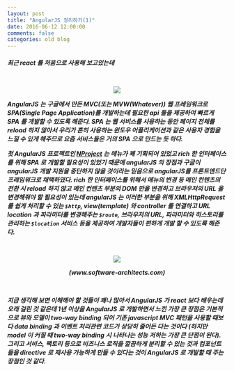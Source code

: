 ```yaml
---
layout: post
title: "AngularJS 정리하기(1)"
date: 2016-06-12 12:00:00
comments: false
categories: old blog
---
```


<h5>최근 react 를 처음으로 사용해 보고있는데 
<p>&nbsp;</p>
<p style="text-align: center;"><img src="https://www.googledrive.com/host/0B7CHXCgDreoLSzlucElKTzVtdnc" /></p>
<!--![](https://www.googledrive.com/host/0B7CHXCgDreoLSzlucElKTzVtdnc)-->

AngularJS 는 구글에서 만든 MVC(또는 MVW(Whatever)) 웹 프레임워크로 
SPA(Single Page Application)를 개발하는데 필요한 api 들을 제공하여 빠르게 SPA 를 개발할 수 있도록 해준다. 
SPA 는 웹 서비스를 사용하는 동안 페이지 전체를 reload 하지 않아서 우리가 흔히 사용하는 
윈도우 어플리케이션과 같은 사용자 경험을 느낄 수 있게 해주므로 요즘 서비스들은 거의 SPA 으로 만드는 듯 하다. 

첫 AngularJS 프로젝트인 [NProject](http://www.nproject.com) 는 메뉴가 꽤 기획되어 있었고 
rich 한 인터페이스를 위해 SPA 로 개발할 필요성이 있었기 때문에 angularJS 의 장점과 구글이 angularJS 개발 지원을 
중단하지 않을 것이라는 믿음으로 angularJS를 프론트엔드단 프레임워크로 채택하였다.
rich 한 인터페이스를 위해서 메뉴의 변경 등 메인 컨텐츠의 전환 시 reload 하지 않고 
메인 컨텐츠 부분의 DOM 만을 변경하고 브라우저의 URL 을 변경해줘야 할 필요성이 있는데 
angularJS 는 이러한 부분을 위해 XMLHttpRequest 를 쉽게 처리할 수 있는 `$http`, view(template) 와 
controller 를 연결하고 URL location 과 파라미터를 변경해주는 `$route`, 
브라우저의 URL, 파라미터와 히스토리를 관리하는 `$location` 서비스 등을 제공하여 개발자들이 편하게 개발 할 수 있도록 해준다.
<p>&nbsp;</p>
<p style="text-align: center;"><img src="https://www.googledrive.com/host/0B7CHXCgDreoLdFB0UG10eDVSMmc" /></p>
<p style="text-align: center;">(www.software-architects.com)</p>
<p>&nbsp;</p>
지금 생각해 보면 이해해야 할 것들이 꽤나 많아서 AngularJS 가 
react 보다 배우는데 오래 걸린 것 같은데 1년 이상을 AngularJS 로 
개발하면서 느낀 가장 큰 장점은 기본적으로 뷰와 모델이 two-way binding 되어 기존 javascript MVC 패턴을 
사용할 때보다 data binding 과 이벤트 처리관련 코드가 상당히 줄어든 다는 것이다
(하지만 model 이 커질 때 two-way binding 시 나타나는 성능 저하는 가장 큰 단점이 된다). 
그리고 서비스, 팩토리 등으로 비즈니스 로직을 깔끔하게 분리할 수 있는 것과 컴포넌트들을 
directive 로 재사용 가능하게 만들 수 있다는 것이 AngularJS 로 개발할 때 주는 장점인 것 같다.
